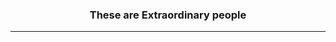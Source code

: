 <!--suppress HtmlDeprecatedAttribute -->

<div align="center">
  <h3>These are Extraordinary people</h3>
</div>

---

<!-- readme: contributors -start -->
<!-- readme: contributors -end -->

